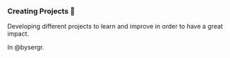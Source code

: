 ### Creating Projects 🦆

Developing different projects to learn and improve in order to have a great impact.

In @bysergr.

<!---
sergio-rey/sergio-rey is a ✨ special ✨ repository because its `README.md` (this file) appears on your GitHub profile.
You can click the Preview link to take a look at your changes.
--->
